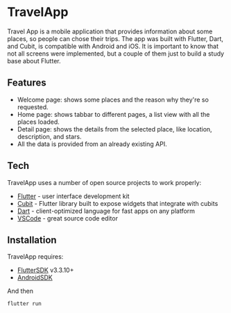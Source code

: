 # TravelApp
Travel App is a mobile application that provides information about some places, so people can 
chose their trips. 
The app was built with Flutter, Dart, and Cubit, is compatible with Android and iOS.
It is important to know that not all screens were implemented, but a couple of them just to
build a study base about Flutter.

## Features

- Welcome page: shows some places and the reason why they're so requested.
- Home page: shows tabbar to different pages, a list view with all the places loaded.
- Detail page: shows the details from the selected place, like location, description, and stars.
- All the data is provided from an already existing API.

## Tech

TravelApp uses a number of open source projects to work properly:

- [Flutter](https://flutter.dev/) - user interface development kit
- [Cubit](https://pub.dev/documentation/flutter_cubit/latest/) - Flutter library built to expose widgets that integrate with cubits
- [Dart](https://dart.dev/) - client-optimized language for fast apps on any platform
- [VSCode](https://code.visualstudio.com/) - great source code editor

## Installation

TravelApp requires:
- [FlutterSDK](https://docs.flutter.dev/get-started/install) v3.3.10+
- [AndroidSDK](https://developer.android.com/studio)

And then
```sh
flutter run
```

[//]: # (These are reference links used in the body of this note and get stripped out when the markdown processor does its job. There is no need to format nicely because it shouldn't be seen. Thanks SO - http://stackoverflow.com/questions/4823468/store-comments-in-markdown-syntax)

   [dill]: <https://github.com/joemccann/dillinger>
   [git-repo-url]: <https://github.com/joemccann/dillinger.git>
   [john gruber]: <http://daringfireball.net>
   [df1]: <http://daringfireball.net/projects/markdown/>
   [markdown-it]: <https://github.com/markdown-it/markdown-it>
   [Ace Editor]: <http://ace.ajax.org>
   [node.js]: <http://nodejs.org>
   [Twitter Bootstrap]: <http://twitter.github.com/bootstrap/>
   [jQuery]: <http://jquery.com>
   [@tjholowaychuk]: <http://twitter.com/tjholowaychuk>
   [express]: <http://expressjs.com>
   [AngularJS]: <http://angularjs.org>
   [Gulp]: <http://gulpjs.com>

   [PlDb]: <https://github.com/joemccann/dillinger/tree/master/plugins/dropbox/README.md>
   [PlGh]: <https://github.com/joemccann/dillinger/tree/master/plugins/github/README.md>
   [PlGd]: <https://github.com/joemccann/dillinger/tree/master/plugins/googledrive/README.md>
   [PlOd]: <https://github.com/joemccann/dillinger/tree/master/plugins/onedrive/README.md>
   [PlMe]: <https://github.com/joemccann/dillinger/tree/master/plugins/medium/README.md>
   [PlGa]: <https://github.com/RahulHP/dillinger/blob/master/plugins/googleanalytics/README.md>
